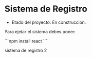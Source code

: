 <h1> Sistema de Registro </h1>

- Etado del proyecto: En construcción.

Para ejetar el sistema debes poner:

 ```npm install react ````

sistema de registro 2
